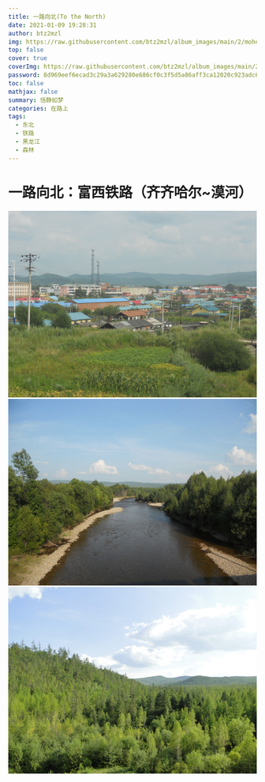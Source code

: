 ```yaml
---
title: 一路向北(To the North)
date: 2021-01-09 19:28:31
author: btz2mzl
img: https://raw.githubusercontent.com/btz2mzl/album_images/main/2/mohe_3.jpg
top: false
cover: true
coverImg: https://raw.githubusercontent.com/btz2mzl/album_images/main/2/mohe_3.jpg
password: 8d969eef6ecad3c29a3a629280e686cf0c3f5d5a86aff3ca12020c923adc6c92
toc: false
mathjax: false
summary: 恬静如梦
categories: 在路上
tags:
  - 东北
  - 铁路
  - 黑龙江
  - 森林
---
```

# 一路向北：富西铁路（齐齐哈尔~漠河）
![彩色的屋顶让森林深处的小镇不再枯燥（富西铁路加格达奇至塔河区间）](https://raw.githubusercontent.com/btz2mzl/album_images/main/2/mohe_4.jpg)
![林间的河流才拥有真正的自由（富西铁路加格达奇至塔河区间）](https://raw.githubusercontent.com/btz2mzl/album_images/main/2/mohe_5.jpg)
![越往北，森林的广袤越扣人心弦（富西铁路塔河至漠河区间）](https://raw.githubusercontent.com/btz2mzl/album_images/main/2/mohe_3.jpg)